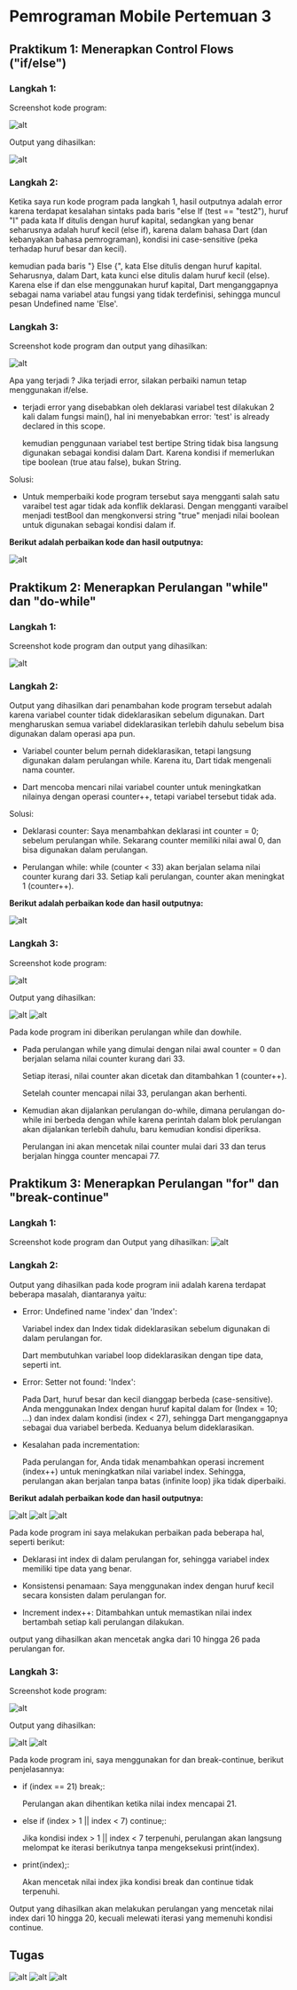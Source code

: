 # Pemrograman Mobile Pertemuan 3

## Praktikum 1: Menerapkan Control Flows ("if/else")
### Langkah 1:
Screenshot kode program:

![alt](../../docs/Pertemuan%203/P3.1.png)

Output yang dihasilkan:
 
![alt](../../docs/Pertemuan%203/P3.2.png)

### Langkah 2: 
Ketika saya run kode program pada langkah 1, hasil outputnya adalah error karena terdapat kesalahan sintaks pada baris "else If (test == "test2"), huruf "I" pada kata If ditulis dengan huruf kapital, sedangkan yang benar seharusnya adalah huruf kecil (else if), karena dalam bahasa Dart (dan kebanyakan bahasa pemrograman), kondisi ini case-sensitive (peka terhadap huruf besar dan kecil).

kemudian pada baris "} Else {", kata Else ditulis dengan huruf kapital. Seharusnya, dalam Dart, kata kunci else ditulis dalam huruf kecil (else). Karena else if dan else menggunakan huruf kapital, Dart menganggapnya sebagai nama variabel atau fungsi yang tidak terdefinisi, sehingga muncul pesan Undefined name 'Else'.

### Langkah 3:
Screenshot kode program dan output yang dihasilkan:

![alt](../../docs/Pertemuan%203/P3.3.png)

Apa yang terjadi ? Jika terjadi error, silakan perbaiki namun tetap menggunakan if/else.

- terjadi error yang disebabkan oleh deklarasi variabel test dilakukan 2 kali dalam fungsi main(), hal ini menyebabkan error: 'test' is already declared in this scope.

    kemudian penggunaan variabel test bertipe String tidak bisa langsung digunakan sebagai kondisi dalam Dart. Karena kondisi if memerlukan tipe boolean (true atau false), bukan String.

Solusi:
- Untuk memperbaiki kode program tersebut saya mengganti salah satu varaibel test agar tidak ada konflik deklarasi. Dengan mengganti varaibel menjadi testBool dan mengkonversi string "true" menjadi nilai boolean untuk digunakan sebagai kondisi dalam if.

**Berikut adalah perbaikan kode dan hasil outputnya:**

![alt](../../docs/Pertemuan%203/P3.4.png)

## Praktikum 2: Menerapkan Perulangan "while" dan "do-while"
### Langkah 1:
Screenshot kode program dan output yang dihasilkan:

![alt](../../docs/Pertemuan%203/P3.5.png)

### Langkah 2:
Output yang dihasilkan dari penambahan kode program tersebut adalah karena variabel counter tidak dideklarasikan sebelum digunakan. Dart mengharuskan semua variabel dideklarasikan terlebih dahulu sebelum bisa digunakan dalam operasi apa pun.

- Variabel counter belum pernah dideklarasikan, tetapi langsung digunakan dalam perulangan while. Karena itu, Dart tidak mengenali nama counter.

- Dart mencoba mencari nilai variabel counter untuk meningkatkan nilainya dengan operasi counter++, tetapi variabel tersebut tidak ada.

Solusi: 
- Deklarasi counter: Saya menambahkan deklarasi int counter = 0; sebelum perulangan while. Sekarang counter memiliki nilai awal 0, dan bisa digunakan dalam perulangan.

- Perulangan while: while (counter < 33) akan berjalan selama nilai counter kurang dari 33. Setiap kali perulangan, counter akan meningkat 1 (counter++).

**Berikut adalah perbaikan kode dan hasil outputnya:**

![alt](../../docs/Pertemuan%203/P3.6.png)

### Langkah 3:
Screenshot kode program:

![alt](../../docs/Pertemuan%203/P3.7.png)

Output yang dihasilkan:

![alt](../../docs/Pertemuan%203/P3.8.png)
![alt](../../docs/Pertemuan%203/P3.9.png)

Pada kode program ini diberikan perulangan while dan dowhile.

- Pada perulangan while yang dimulai dengan nilai awal counter = 0 dan berjalan selama nilai counter kurang dari 33.

    Setiap iterasi, nilai counter akan dicetak dan ditambahkan 1 (counter++).

    Setelah counter mencapai nilai 33, perulangan akan berhenti.

- Kemudian akan dijalankan perulangan do-while, dimana perulangan do-while ini berbeda dengan while karena perintah dalam blok perulangan akan dijalankan terlebih dahulu, baru kemudian kondisi diperiksa.

    Perulangan ini akan mencetak nilai counter mulai dari 33 dan terus berjalan hingga counter mencapai 77.

## Praktikum 3: Menerapkan Perulangan "for" dan "break-continue"
### Langkah 1:
Screenshot kode program dan Output yang dihasilkan:
![alt](../../docs/Pertemuan%203/P3.10.png)

### Langkah 2:
Output yang dihasilkan pada kode program inii adalah karena terdapat beberapa masalah, diantaranya yaitu:
- Error: Undefined name 'index' dan 'Index':

    Variabel index dan Index tidak dideklarasikan sebelum digunakan di dalam perulangan for.

    Dart membutuhkan variabel loop dideklarasikan dengan tipe data, seperti int.

- Error: Setter not found: 'Index':
    
    Pada Dart, huruf besar dan kecil dianggap berbeda (case-sensitive). Anda menggunakan Index dengan huruf kapital dalam for (Index = 10; ...) dan index dalam kondisi (index < 27), sehingga Dart menganggapnya sebagai dua variabel berbeda. Keduanya belum dideklarasikan.

- Kesalahan pada incrementation:

    Pada perulangan for, Anda tidak menambahkan operasi increment (index++) untuk meningkatkan nilai variabel index. Sehingga, perulangan akan berjalan tanpa batas (infinite loop) jika tidak diperbaiki.

**Berikut adalah perbaikan kode dan hasil outputnya:**

![alt](../../docs/Pertemuan%203/P3.11.png)
![alt](../../docs/Pertemuan%203/P3.12.png)
![alt](../../docs/Pertemuan%203/P3.13.png)

Pada kode program ini saya melakukan perbaikan pada beberapa hal, seperti berikut:

- Deklarasi int index di dalam perulangan for, sehingga variabel index memiliki tipe data yang benar.

- Konsistensi penamaan: Saya menggunakan index dengan huruf kecil secara konsisten dalam perulangan for.

- Increment index++: Ditambahkan untuk memastikan nilai index bertambah setiap kali perulangan dilakukan.

output yang dihasilkan akan mencetak angka dari 10 hingga 26 pada perulangan for.

### Langkah 3:
Screenshot kode program:

![alt](../../docs/Pertemuan%203/P3.14.png)

Output yang dihasilkan:

![alt](../../docs/Pertemuan%203/P3.15.png)
![alt](../../docs/Pertemuan%203/P3.16.png)

Pada kode program ini, saya menggunakan for dan break-continue, berikut penjelasannya: 
- if (index == 21) break;:

    Perulangan akan dihentikan ketika nilai index mencapai 21.

- else if (index > 1 || index < 7) continue;:

    Jika kondisi index > 1 || index < 7 terpenuhi, perulangan akan langsung melompat ke iterasi berikutnya tanpa mengeksekusi print(index).

- print(index);:

    Akan mencetak nilai index jika kondisi break dan continue tidak terpenuhi.

Output yang dihasilkan akan melakukan perulangan yang mencetak nilai index dari 10 hingga 20, kecuali melewati iterasi yang memenuhi kondisi continue.

## Tugas
![alt](../../docs/Pertemuan%203/P3.17.png)
![alt](../../docs/Pertemuan%203/P3.18.png)
![alt](../../docs/Pertemuan%203/P3.19.png)